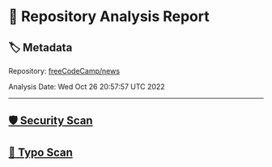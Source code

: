 # 🧪 Repository Analysis Report

## 🏷️ Metadata

Repository:
[freeCodeCamp/news](https://github.com/freeCodeCamp/news)

Analysis Date:
Wed Oct 26 20:57:57 UTC 2022

---

## [🛡️ Security Scan](./security)


## [🚫 Typo Scan](./typos)


